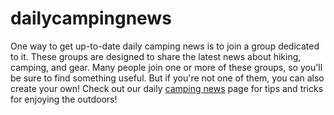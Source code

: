 # dailycampingnews
One way to get up-to-date daily camping news is to join a group dedicated to it. These groups are designed to share the latest news about hiking, camping, and gear. Many people join one or more of these groups, so you'll be sure to find something useful. But if you're not one of them, you can also create your own! Check out our daily [camping news](https://dailycampingnews.com) page for tips and tricks for enjoying the outdoors!
